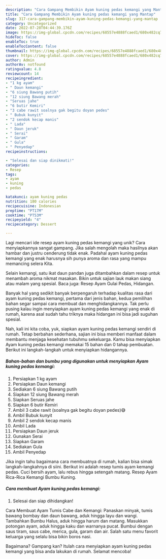 ```yaml
---
description: "Cara Gampang Membikin Ayam kuning pedas kemangi yang Mantap"
title: "Cara Gampang Membikin Ayam kuning pedas kemangi yang Mantap"
slug: 317-cara-gampang-membikin-ayam-kuning-pedas-kemangi-yang-mantap
category: Uncategorized
date: 2022-07-28T04:44:39.176Z
image: https://img-global.cpcdn.com/recipes/68557e4888fcaed1/680x482cq70/ayam-kuning-pedas-kemangi-foto-resep-utama.jpg
hideToc: false
enableToc: true
enableTocContent: false
thumbnail: https://img-global.cpcdn.com/recipes/68557e4888fcaed1/680x482cq70/ayam-kuning-pedas-kemangi-foto-resep-utama.jpg
cover: https://img-global.cpcdn.com/recipes/68557e4888fcaed1/680x482cq70/ayam-kuning-pedas-kemangi-foto-resep-utama.jpg
author: Admin
authorAv: notfound
ratingvalue: 4.8
reviewcount: 14
recipeingredient:
- "1 kg ayam"
- " Daun kemangi"
- "6 siung Bawang putih"
- "12 siung Bawang merah"
- "Seruas jahe"
- "6 butir Kemiri"
- "3 cabe rawit soalnya gak begitu doyan pedes"
- " Bubuk kunyit"
- "2 sendok kecap manis"
- " Lada"
- " Daun jeruk"
- " Serai"
- " Garam"
- " Gula"
- " Penyedap"
recipeinstructions:

- "Selesai dan siap dinikmati!"
categories:
- Resep
tags:
- ayam
- kuning
- pedas

katakunci: ayam kuning pedas 
nutrition: 180 calories
recipecuisine: Indonesian
preptime: "PT17M"
cooktime: "PT53M"
recipeyield: "4"
recipecategory: Dessert

---
```





Lagi mencari ide resep ayam kuning pedas kemangi yang unik? Cara menyiapkannya sangat gampang. Jika salah mengolah maka hasilnya akan hambar dan justru cenderung tidak enak. Padahal ayam kuning pedas kemangi yang enak harusnya sih punya aroma dan rasa yang mampu memancing selera Kita.





Selain kemangi, satu ikat daun pandan juga ditambahkan dalam resep untuk menambah aroma nikmat masakan. Bikin untuk sajian lauk makan siang atau malam yang spesial. Baca juga: Resep Ayam Gulai Pedas, Hidangan.

Banyak hal yang sedikit banyak berpengaruh terhadap kualitas rasa dari ayam kuning pedas kemangi, pertama dari jenis bahan, kedua pemilihan bahan segar sampai cara membuat dan menghidangkannya. Tak perlu pusing kalau ingin menyiapkan ayam kuning pedas kemangi yang enak di rumah, karena asal sudah tahu triknya maka hidangan ini bisa jadi suguhan spesial.






Nah, kali ini kita coba, yuk, siapkan ayam kuning pedas kemangi sendiri di rumah. Tetap berbahan sederhana, sajian ini bisa memberi manfaat dalam membantu menjaga kesehatan tubuhmu sekeluarga. Kamu bisa menyiapkan Ayam kuning pedas kemangi memakai 15 bahan dan 0 tahap pembuatan. Berikut ini langkah-langkah untuk menyiapkan hidangannya.

<!--inarticleads1-->

##### Bahan-bahan dan bumbu yang digunakan untuk menyiapkan Ayam kuning pedas kemangi:

1. Persiapkan 1 kg ayam
1. Persiapkan  Daun kemangi
1. Sediakan 6 siung Bawang putih
1. Siapkan 12 siung Bawang merah
1. Siapkan Seruas jahe
1. Siapkan 6 butir Kemiri
1. Ambil 3 cabe rawit (soalnya gak begitu doyan pedes)😅
1. Ambil  Bubuk kunyit
1. Ambil 2 sendok kecap manis
1. Ambil  Lada
1. Persiapkan  Daun jeruk
1. Gunakan  Serai
1. Siapkan  Garam
1. Sediakan  Gula
1. Ambil  Penyedap


Jika ingin tahu bagaimana cara membuatnya di rumah, kalian bisa simak langkah-langkahnya di siini. Berikut ini adalah resep tumis ayam kemangi pedas. Cuci bersih ayam, lalu rebus hingga setengah matang. Resep Ayam Rica-Rica Kemangi Bumbu Kuning. 

<!--inarticleads2-->

##### Cara membuat Ayam kuning pedas kemangi:


1. Selesai dan siap dihidangkan!

Cara Membuat Ayam Tumis Cabe dan Kemangi: Panaskan minyak, tumis bawang bombay dan daun bawang, aduk hingga layu dan wangi. Tambahkan Bumbu Halus, aduk hingga harum dan matang. Masukkan potongan ayam, aduk hingga kaku dan warnanya pucat. Bumbui dengan saus tiram, saus cabe, merica, gula, garam dan air. Salah satu menu favorit keluarga yang selalu bisa bikin boros nasi. 

Bagaimana? Gampang kan? Itulah cara menyiapkan ayam kuning pedas kemangi yang bisa anda lakukan di rumah. Selamat mencoba!
